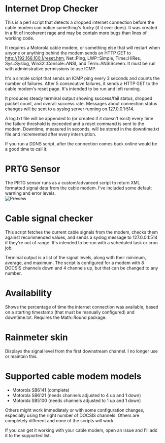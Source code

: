 Internet Drop Checker
=====================

This is a perl script that detects a dropped internet connection before the cable modem can notice something's fucky (if it ever does).  It was created in a fit of incoherent rage and may be contain more bugs than lines of working code.

It requires a Motorola cable modem, or something else that will restart when anyone or anything behind the modem sends an HTTP GET to http://192.168.100.1/reset.htm, Net::Ping, LWP::Simple, Time::HiRes, Sys::Syslog, Win32::Console::ANSI, and Term::ANSIScreen.  It must be run with administrative permissions to use ICMP.

It's a simple script that sends an ICMP ping every 3 seconds and counts the number of failures.  After 5 consecutive failures, it sends a HTTP GET to the cable modem's reset page.  It's intended to be run and left running.

It produces steady terminal output showing success/fail status, dropped packet count, and overall success rate.  Messages about connection status changes will be sent to a syslog server running on 127.0.0.1:514.

A log.txt file will be appended to (or created if it doesn't exist) every time the failure threshold is exceeded and a reset command is sent to the modem.  Downtime, measured in seconds, will be stored in the downtime.txt file and incremented after every interruption.

If you run a DDNS script, after the connection comes back online would be a good time to call it.

PRTG Sensor
=====================
The PRTG sensor runs as a custom/advanced script to return XML formatted signal data from the cable modem.  I've included some default warning and error levels.  
![Preview](https://raw.githubusercontent.com/homura/cabletools/master/prtg-preview.png)


Cable signal checker
=====================

This script fetches the current cable signals from the modem, checks them against recommended values, and sends a syslog message to 127.0.0.1:514 if they're out of range.  It's intended to be run with a scheduled task or cron job.

Terminal output is a list of the signal levels, along with their minimum, average, and maximum.  The script is configured for a modem with 8 DOCSIS channels down and 4 channels up, but that can be changed to any number.


Availability
=====================
Shows the percentage of time the internet connection was available, based on a starting timestamp (that must be manually configured) and downtime.txt.  Requires the Math::Round package.


Rainmeter skin
=====================
Displays the signal level from the first downstream channel.  I no longer use or maintain this.


Supported cable modem models
=====================
* Motorola SB6141 (complete)
* Motorola SB6121 (needs channels adjusted to 4 up and 1 down)
* Motorola SB5100 (needs channels adjusted to 1 up and 1 down)

Others might work immediately or with some configuration changes, especially using the right number of DOCSIS channels.  Others are completely different and none of the scripts will work.

If you can get it working with your cable modem, open an issue and I'll add it to the supported list.
